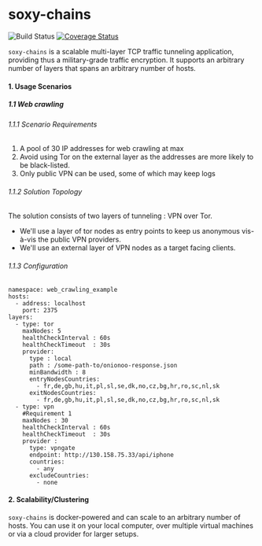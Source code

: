 # soxy-chains
![Build Status](https://www.travis-ci.org/yassine/soxy-chains.svg?branch=dev)
[![Coverage Status](https://coveralls.io/repos/github/yassine/soxy-chains/badge.svg?branch=dev)](https://coveralls.io/github/yassine/guice-artifacts?branch=dev)

`soxy-chains` is a scalable multi-layer TCP traffic tunneling application, providing thus a military-grade traffic 
encryption. It supports an arbitrary number of layers that spans an arbitrary number of hosts.

#### 1. Usage Scenarios
##### 1.1 Web crawling
###### 1.1.1 Scenario Requirements
1. A pool of 30 IP addresses for web crawling at max
2. Avoid using Tor on the external layer as the addresses are more likely to be black-listed.
3. Only public VPN can be used, some of which may keep logs
###### 1.1.2 Solution Topology
The solution consists of two layers of tunneling : VPN over Tor.
* We'll use a layer of tor nodes as entry points to keep us anonymous vis-à-vis the public VPN providers.
* We'll use an external layer of VPN nodes as a target facing clients.
###### 1.1.3 Configuration
```
namespace: web_crawling_example
hosts:
  - address: localhost
    port: 2375
layers:
  - type: tor
    maxNodes: 5
    healthCheckInterval : 60s
    healthCheckTimeout  : 30s
    provider:
      type : local
      path : /some-path-to/onionoo-response.json
      minBandwidth : 8
      entryNodesCountries:
        - fr,de,gb,hu,it,pl,sl,se,dk,no,cz,bg,hr,ro,sc,nl,sk
      exitNodesCountries:
        - fr,de,gb,hu,it,pl,sl,se,dk,no,cz,bg,hr,ro,sc,nl,sk
  - type: vpn
    #Requirement 1
    maxNodes : 30
    healthCheckInterval : 60s
    healthCheckTimeout  : 30s
    provider :
      type: vpngate
      endpoint: http://130.158.75.33/api/iphone
      countries:
        - any
      excludeCountries:
        - none
```

#### 2. Scalability/Clustering
`soxy-chains` is docker-powered and can scale to an arbitrary number of hosts. You can use it on your local computer, over 
multiple virtual machines or via a cloud provider for larger setups.
